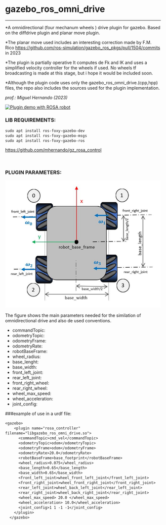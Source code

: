 # gazebo\_ros\_omni\_drive

----------

*A omnidirectional (four mechanum wheels ) drive plugin for gazebo. Based on the diffdrive plugin and planar move plugin.

*The planar move used includes an interesting correction made by F.M. Rico <https://github.com/ros-simulation/gazebo_ros_pkgs/pull/1504/commits> in 2023

*The plugin is partially operative It computes de Fk and IK and uses a simplified velocity controller for the wheels if used. No wheels tf broadcasting is made at this stage, but i hope it would be included soon. 

*Although the plugin code uses only the gazebo_ros_omni_drive.(cpp,hpp) files, the repo also includes the sources used for the plugin implementation.

*prof.: Miguel Hernando (2023)*

[![Plugin demo with ROSA robot](https://markdown-videos-api.jorgenkh.no/url?url=https%3A%2F%2Fyoutu.be%2FV3p5xCgLpGY)](https://youtu.be/V3p5xCgLpGY)


### LIB REQUIREMENTS:

    sudo apt install ros-foxy-gazebo-dev 
    sudo apt install ros-foxy-gazebo-msgs 
    sudo apt install ros-foxy-gazebo-ros


<https://github.com/mhernando/gz_rosa_control>

 
### PLUGIN PARAMETERS:

![Image of rubik](images/gz_ros_plugin_parameters.jpg)

The figure shows the main parameters needed for the similation of omnidirectional drive and also de used conventions.

- commandTopic: 
- odometryTopic:
- odometryFrame:
- odometryRate:
- robotBaseFrame:
- wheel_radius:
- base_lenght:
- base_width:
- front_left_joint:
- rear_left_joint:
- front_right_wheel:
- rear_right_wheel:
- wheel_max_speed:
- wheel_acceleration:
- joint_config:
 

###example of use in a urdf file:

```
<gazebo>
    <plugin name="rosa_controller" filename="libgazebo_ros_omni_drive.so">
      <commandTopic>cmd_vel</commandTopic>
      <odometryTopic>odom</odometryTopic>
      <odometryFrame>odom</odometryFrame>
      <odometryRate>20.0</odometryRate>
      <robotBaseFrame>base_footprint</robotBaseFrame>
      <wheel_radius>0.075</wheel_radius>
      <base_length>0.65</base_length>
      <base_width>0.65</base_width>
      <front_left_joint>wheel_front_left_joint</front_left_joint>
      <front_right_joint>wheel_front_right_joint</front_right_joint>
      <rear_left_joint>wheel_back_left_joint</rear_left_joint>
      <rear_right_joint>wheel_back_right_joint</rear_right_joint>
      <wheel_max_speed> 20.0 </wheel_max_speed>
      <wheel_acceleration> 10.0</wheel_acceleration>
      <joint_config>1 1 -1 -1</joint_config>
    </plugin>
  </gazebo>
```
